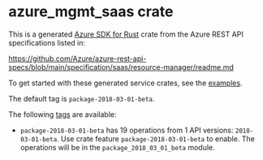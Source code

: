 # azure_mgmt_saas crate

This is a generated [Azure SDK for Rust](https://github.com/Azure/azure-sdk-for-rust) crate from the Azure REST API specifications listed in:

https://github.com/Azure/azure-rest-api-specs/blob/main/specification/saas/resource-manager/readme.md

To get started with these generated service crates, see the [examples](https://github.com/Azure/azure-sdk-for-rust/blob/main/services/README.md#examples).

The default tag is `package-2018-03-01-beta`.

The following [tags](https://github.com/Azure/azure-sdk-for-rust/blob/main/services/tags.md) are available:

- `package-2018-03-01-beta` has 19 operations from 1 API versions: `2018-03-01-beta`. Use crate feature `package-2018-03-01-beta` to enable. The operations will be in the `package_2018_03_01_beta` module.